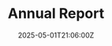 ---
title: Annual Report
linkTitle: Annual Report
date: '2025-05-01T21:06:00Z'
weight: 1
description: No content
draft: false
ref: annual-report
---